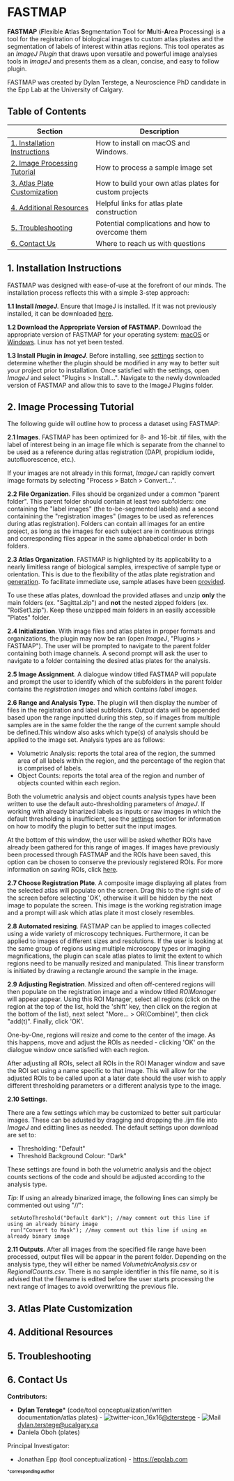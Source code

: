 FASTMAP
=======
**FASTMAP** (**F**lexible **A**tlas **S**egmentation **T**ool for **M**ulti-**A**rea **P**rocessing) is a tool for the registration of biological images to custom atlas plastes and the segmentation of labels of interest within atlas regions.  This tool operates as an *ImageJ Plugin* that draws upon versatile and powerful image analyses tools in *ImageJ* and presents them as a clean, concise, and easy to follow plugin. 

FASTMAP was created by Dylan Terstege, a Neuroscience PhD candidate in the Epp Lab at the University of Calgary.

<a name="toc"/>

## Table of Contents

| Section  | Description | 
| ------------- | ------------- | 
| [1. Installation Instructions](#installation)   | How to install on macOS and Windows.  |
| [2. Image Processing Tutorial](#processing)   | How to process a sample image set  |
| [3. Atlas Plate Customization](#atlas)  | How to build your own atlas plates for custom projects  |
| [4. Additional Resources](#resources)  | Helpful links for atlas plate construction  |
| [5. Troubleshooting](#ts) | Potential complications and how to overcome them |
| [6. Contact Us](#contact)  | Where to reach us with questions  |

<a name="installation"/>

## 1. Installation Instructions

FASTMAP was designed with ease-of-use at the forefront of our minds.  The installation process reflects this with a simple 3-step approach:

 **1.1 Install *ImageJ***. Ensure that ImageJ is installed.  If it was not previously installed, it can be downloaded [here](https://imagej.nih.gov/ij/download.html).

**1.2 Download the Appropriate Version of FASTMAP.**  Download the appropriate version of FASTMAP for your operating system: [macOS](https://github.com/dterstege/FASTMAP/tree/main/FASTMAP_macOS) or [Windows](https://github.com/dterstege/FASTMAP/tree/main/FASTMAP_windows).  Linux has not yet been tested.

**1.3 Install Plugin in *ImageJ***.  Before installing, see [settings](#settings) section to determine whether the plugin should be modified in any way to better suit your project prior to installation. Once satisfied with the settings, open *ImageJ* and select "Plugins > Install...".  Navigate to the newly downloaded version of FASTMAP and allow this to save to the ImageJ Plugins folder. 

<a name="processing"/>

## 2. Image Processing Tutorial

The following guide will outline how to process a dataset using FASTMAP:

**2.1 Images**. FASTMAP has been optimized for 8- and 16-bit .tif files, with the label of interest being in an image file which is separate from the channel to be used as a reference during atlas registration (DAPI, propidium iodide, autofluorescence, etc.). 

If your images are not already in this format, *ImageJ* can rapidly convert image formats by selecting "Process > Batch > Convert...".

**2.2 File Organization**. Files should be organized under a common "parent folder". This parent folder should contain at least two subfolders: one containing the "label images" (the to-be-segmented labels) and a second containining the "registration images" (images to be used as references during atlas registration). Folders can contain all images for an entire project, as long as the images for each subject are in continuous strings and corresponding files appear in the same alphabetical order in both folders.

**2.3 Atlas Organization**. FASTMAP is highlighted by its applicability to a nearly limitless range of biological samples, irrespective of sample type or orientation. This is due to the flexibility of the atlas plate registration and [generation](#atlas). To facilitate immediate use, sample atlases have been [provided](https://github.com/dterstege/FASTMAP/tree/main/Plates). 

To use these atlas plates, download the provided atlases and unzip **only** the main folders (ex. "Sagittal.zip") and **not** the nested zipped folders (ex. "RoiSet1.zip"). Keep these unzipped main folders in an easilly accessible "Plates" folder.

**2.4 Initialization**. With image files and atlas plates in proper formats and organizations, the plugin may now be ran (open *ImageJ*, "Plugins > FASTMAP"). The user will be prompted to navigate to the parent folder containing both image channels. A second prompt will ask the user to navigate to a folder containing the desired atlas plates for the analysis.

**2.5 Image Assignment**. A dialogue window titled FASTMAP will populate and prompt the user to identify which of the subfolders in the parent folder contains the *registration images* and which contains *label images*.

**2.6 Range and Analysis Type**. The plugin will then display the number of files in the registration and label subfolders. Output data will be appended based upon the range inputted during this step, so if images from multiple samples are in the same folder the the range of the current sample should be defined.This window also asks which type(s) of analysis should be applied to the image set. Analysis types are as follows:

- Volumetric Analysis: reports the total area of the region, the summed area of all labels within the region, and the percentage of the region that is comprised of labels.
- Object Counts: reports the total area of the region and number of objects counted within each region.

Both the volumetric analysis and object counts analysis types have been written to use the default auto-thresholding parameters of *ImageJ*. If working with already binarized labels as inputs or raw images in which the default thresholding is insufficient, see the [settings](#settings) section for information on how to modify the plugin to better suit the input images.

At the bottom of this window, the user will be asked whether ROIs have already been gathered for this range of images. If images have previously been processed through FASTMAP and the ROIs have been saved, this option can be chosen to conserve the previously registered ROIs. For more information on saving ROIs, click [here](#save).

**2.7 Choose Registration Plate**. A composite image displaying all plates from the selected atlas will populate on the screen. Drag this to the right side of the screen before selecting 'OK', otherwise it will be hidden by the next image to populate the screen. This image is the working registration image and a prompt will ask which atlas plate it most closely resembles.

**2.8 Automated resizing**. FASTMAP can be applied to images collected using a wide variety of microscopy techniques. Furthermore, it can be applied to images of different sizes and resolutions. If the user is looking at the same group of regions using multiple microscopy types or imaging magnifications, the plugin can scale atlas plates to limit the extent to which regions need to be manually resized and manipulated. This linear transform is initiated by drawing a rectangle around the sample in the image.

**2.9 Adjusting Registration**. Missized and often off-centered regions will then populate on the registration image and a window titled *ROIManager* will appear appear. Using this ROI Manager, select all regions (click on the region at the top of the list, hold the 'shift' key, then click on the region at the bottom of the list), next select "More... > OR(Combine)", then click "add(t)". Finally, click 'OK'.

One-by-One, regions will resize and come to the center of the image. As this happens, move and adjust the ROIs as needed - clicking 'OK' on the dialogue window once satisfied with each region.

<a name="save"/>

After adjusting all ROIs, select all ROIs in the ROI Manager window and save the ROI set using a name specific to that image. This will allow for the adjusted ROIs to be called upon at a later date should the user wish to apply different thresholding parameters or a different analysis type to the image.

<a name="settings"/>

**2.10 Settings**.

There are a few settings which may be customized to better suit particular images. These can be adusted by dragging and dropping the .ijm file into *ImageJ* and editting lines as needed. The default settings upon download are set to:

- Thresholding: "Default"
- Threshold Background Colour: "Dark"

These settings are found in both the volumetric analysis and the object counts sections of the code and should be adjusted according to the analysis type.

   *Tip*: If using an already binarized image, the following lines can simply be commented out using "//":
   ```
    setAutoThreshold("Default dark"); //may comment out this line if using an already binary image
    run("Convert to Mask"); //may comment out this line if using an already binary image
   ```

**2.11 Outputs**. After all images from the specified file range have been processed, output files will be appear in the parent folder. Depending on the analysis type, they will either be named *VolumetricAnalysis.csv* or *RegionalCounts.csv*. There is no sample identifier in this file name, so it is advised that the filename is edited before the user starts processing the next range of images to avoid overwritting the previous file.

<a name="atlas"/>

## 3. Atlas Plate Customization

<a name="resources"/>

## 4. Additional Resources

<a name="ts"/>

## 5. Troubleshooting

<a name="contact"/>

## 6. Contact Us

**Contributors:**
- **Dylan Terstege*** (code/tool conceptualization/written documentation/atlas plates) - ![twitter-icon_16x16](https://user-images.githubusercontent.com/44174532/113163958-e3d3e400-91fd-11eb-8d79-17906d8d3f25.png)[@dterstege](https://twitter.com/dterstege) - ![Mail](https://user-images.githubusercontent.com/44174532/113164412-50e77980-91fe-11eb-9282-dd83852578ce.png)
<dylan.terstege@ucalgary.ca>
- Daniela Oboh (plates)

Principal Investigator:
- Jonathan Epp (tool conceptualization) - https://epplab.com

<sub><sup>***corresponding author**</sup></sub>
